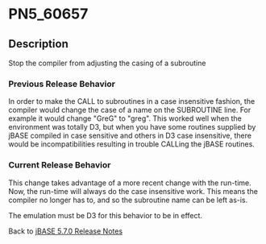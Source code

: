 # PN5_60657

<PageHeader />

## Description

Stop the compiler from adjusting the casing of a subroutine

### Previous Release Behavior

In order to make the CALL to subroutines in a case insensitive fashion, the compiler would change the case of a name on the SUBROUTINE line. For example it would change "GreG" to "greg". This worked well when the environment was totally D3, but when you have some routines supplied by jBASE compiled in case sensitive and others in D3 case insensitive, there would be incompatibilities resulting in trouble CALLing the jBASE routines.

### Current Release Behavior

This change takes advantage of a more recent change with the run-time. Now, the run-time will always do the case insensitive work. This means the compiler no longer has to, and so the subroutine name can be left as-is.

The emulation must be D3 for this behavior to be in effect.

Back to [jBASE 5.7.0 Release Notes](./../README.md)

<PageFooter />
